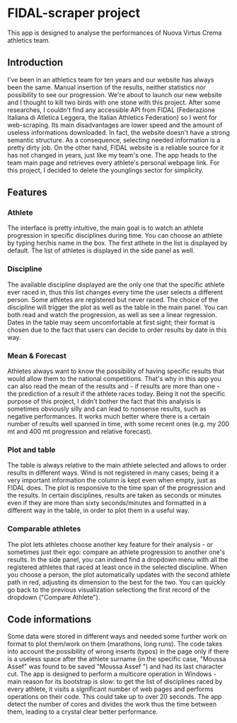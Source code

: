 # FIDAL-scraper project

This app is designed to analyse the performances of Nuova Virtus Crema athletics team.

## Introduction
I've been in an athletics team for ten years and our website has always been the same. Manual insertion of the results, neither statistics nor possibility to see our progression. We're about to launch our new website and I thought to kill two birds with one stone with this project. After some researches, I couldn't find any accessible API from FIDAL (Federazione Italiana di Atletica Leggera, the Italian Athletics Federation) so I went for web-scraping. Its main disadvantages are lower speed and the amount of useless informations downloaded. In fact, the website doesn't have a strong semantic structure. As a consequence, selecting needed information is a pretty dirty job. On the other hand, FIDAL website is a reliable source for it has not changed in years, just like my team's one. The app heads to the team main page and retrieves every athlete's personal webpage link. For this project, I decided to delete the younglings sector for simplicity.

## Features
### Athlete
The interface is pretty intuitive, the main goal is to watch an athlete progression in specific disciplines during time. You can choose an athlete by typing her/his name in the box. The first atlhete in the list is displayed by default. The list of athletes is displayed in the side panel as well.

### Discipline
The available discipline displayed are the only one that the specific athlete ever raced in, thus this list changes every time the user selects a different person. Some athletes are registered but never raced.
The choice of the discipline will trigger the plot as well as the table in the main panel. You can both read and watch the progression, as well as see a linear regression. Dates in the table may seem uncomfortable at first sight; their format is chosen due to the fact that users can decide to order results by date in this way.

### Mean & Forecast
Athletes always want to know the possibility of having specific results that would allow them to the national competitions.
That's why in this app you can also read the mean of the results and - if results are more than one - the prediction of a result if the athlete races today. Being it not the specific purpose of this project, I didn't bother the fact that this analyisis is sometimes obviously silly and can lead to nonsense results, such as negative performances. It works much better where there is a certain number of results well spanned in time, with some recent ones (e.g. my 200 mt and 400 mt progression and relative forecast).

### Plot and table
The table is always relative to the main athlete selected and allows to order results in different ways. Wind is not registered in many cases; being it a very important information the column is kept even when empty, just as FIDAL does.
The plot is responsive to the time span of the progression and the results. In certain disciplines, results are taken as seconds or minutes even if they are more than sixty seconds/minutes and formatted in a different way in the table, in order to plot them in a useful way.

### Comparable athletes
The plot lets athletes choose another key feature for their analysis - or sometimes just their ego: compare an athlete progression to another one's results. In the side panel, you can indeed find a dropdown menu with all the registered athletes that raced at least once in the selected discipline. When you choose a person, the plot automatically updates with the second athlete path in red, adjusting its dimension to the best for the two. You can quickly go back to the previous visualization selectiong the first record of the dropdown ("Compare Athlete").

## Code informations
Some data were stored in different ways and needed some further work on format to plot them/work on them (marathons, long runs). The code takes into account the possibility of wrong inserts (typos) in the page only if there is a useless space after the athlete surname (in the specific case, "Moussa Assef" was found to be saved "Moussa Assef ") and had its last character cut.
The app is designed to perform a multicore operation in Windows - main reason for its bootstrap is slow: to get the list of disciplines raced by every athlete, it visits a significant number of web pages and performs operations on their code. This could take up to over 20 seconds. The app detect the number of cores and divides the work thus the time between them, leading to a crystal clear better performance.
